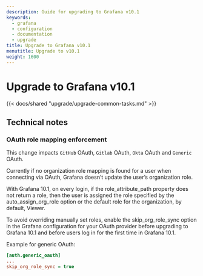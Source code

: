 ```yaml
---
description: Guide for upgrading to Grafana v10.1
keywords:
  - grafana
  - configuration
  - documentation
  - upgrade
title: Upgrade to Grafana v10.1
menutitle: Upgrade to v10.1
weight: 1600
---
```


# Upgrade to Grafana v10.1

{{< docs/shared "upgrade/upgrade-common-tasks.md" >}}

## Technical notes

### OAuth role mapping enforcement

This change impacts `GitHub` OAuth, `Gitlab` OAuth, `Okta` OAuth and `Generic` OAuth.

Currently if no organization role mapping is found for a user when connecting via OAuth, Grafana doesn’t update the user’s organization role.

With Grafana 10.1, on every login, if the role_attribute_path property does not return a role, then the user is assigned the role specified by the auto_assign_org_role option or the default role for the organization, by default, Viewer.

To avoid overriding manually set roles, enable the skip_org_role_sync option in the Grafana configuration for your OAuth provider before upgrading to Grafana 10.1 and before users log in for the first time in Grafana 10.1.

Example for generic OAuth:

```ini
[auth.generic_oauth]
...
skip_org_role_sync = true
```
